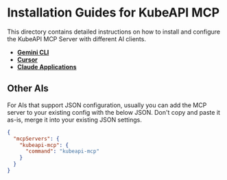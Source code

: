 # Installation Guides for KubeAPI MCP

This directory contains detailed instructions on how to install and configure the KubeAPI MCP Server with different AI clients.

- **[Gemini CLI](../../README.md#add-the-mcp-server-to-your-ai)**
- **[Cursor](install_cursor.md)**
- **[Claude Applications](install_claude.md)**

## Other AIs

For AIs that support JSON configuration, usually you can add the MCP server to your existing config with the below JSON. Don't copy and paste it as-is, merge it into your existing JSON settings.

```json
{
  "mcpServers": {
    "kubeapi-mcp": {
      "command": "kubeapi-mcp"
    }
  }
}
```
